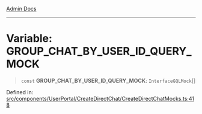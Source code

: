 [Admin Docs](/)

***

# Variable: GROUP\_CHAT\_BY\_USER\_ID\_QUERY\_MOCK

> `const` **GROUP\_CHAT\_BY\_USER\_ID\_QUERY\_MOCK**: `InterfaceGQLMock`[]

Defined in: [src/components/UserPortal/CreateDirectChat/CreateDirectChatMocks.ts:418](https://github.com/PalisadoesFoundation/talawa-admin/blob/main/src/components/UserPortal/CreateDirectChat/CreateDirectChatMocks.ts#L418)

